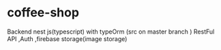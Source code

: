 # coffee-shop
Backend nest js(typescript) with typeOrm (src on master branch
)
RestFul API ,Auth ,firebase storage(image storage)
